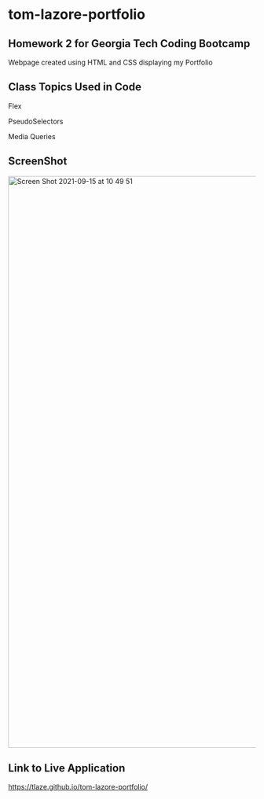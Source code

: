 # tom-lazore-portfolio

##  Homework 2 for Georgia Tech Coding Bootcamp

Webpage created using HTML and CSS displaying my Portfolio

##  Class Topics Used in Code

Flex

PseudoSelectors

Media Queries

## ScreenShot

<img width="1163" alt="Screen Shot 2021-09-15 at 10 49 51" src="https://user-images.githubusercontent.com/47471193/133457322-717a7fb5-2450-4fee-b617-581c4d8901b9.png">


## Link to Live Application

https://tlaze.github.io/tom-lazore-portfolio/
